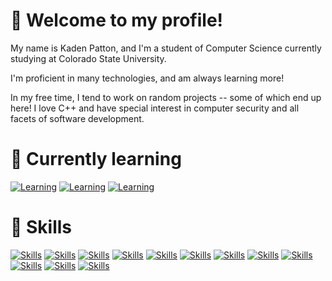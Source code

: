 # 👋 Welcome to my profile!

<!--
**Kaden-Patton/Kaden-Patton** is a ✨ _special_ ✨ repository because its `README.md` (this file) appears on your GitHub profile.

Here are some ideas to get you started:

- 🔭 I’m currently working on ...
- 🌱 I’m currently learning ...
- 👯 I’m looking to collaborate on ...
- 🤔 I’m looking for help with ...
- 💬 Ask me about ...
- 📫 How to reach me: ...
- 😄 Pronouns: ...
- ⚡ Fun fact: ...
-->
My name is Kaden Patton, and I'm a student of Computer Science currently studying at Colorado State University. 

I'm proficient in many technologies, and am always learning more! 

In my free time, I tend to work on random projects -- some of which end up here! I love C++ and have special interest in computer security and all facets of software development.

# 🏫 Currently learning
[![Learning](https://skillicons.dev/icons?i=cs)](https://learn.microsoft.com/en-us/dotnet/csharp/)
[![Learning](https://skillicons.dev/icons?i=react)](https://react.dev)
[![Learning](https://skillicons.dev/icons?i=docker)](https://docker.com)

# 📖 Skills
[![Skills](https://skillicons.dev/icons?i=c)](https://en.cppreference.com/w/c/language)
[![Skills](https://skillicons.dev/icons?i=cpp)](https://cplusplus.com/)
[![Skills](https://skillicons.dev/icons?i=js)](https://www.javascript.com/)
[![Skills](https://skillicons.dev/icons?i=java)](https://java.com)
[![Skills](https://skillicons.dev/icons?i=html)](https://developer.mozilla.org/en-US/docs/Web/HTML)
[![Skills](https://skillicons.dev/icons?i=css)](https://developer.mozilla.org/en-US/docs/Web/CSS)
[![Skills](https://skillicons.dev/icons?i=linux)](https://linux.org)
[![Skills](https://skillicons.dev/icons?i=windows)](https://www.microsoft.com/en-us/windows)
[![Skills](https://skillicons.dev/icons?i=vim)](https://vim.org)
[![Skills](https://skillicons.dev/icons?i=mysql)](https://www.mysql.com/)
[![Skills](https://skillicons.dev/icons?i=postman)](https://www.postman.com/)
[![Skills](https://skillicons.dev/icons?i=git)](https://git-scm.com/)
